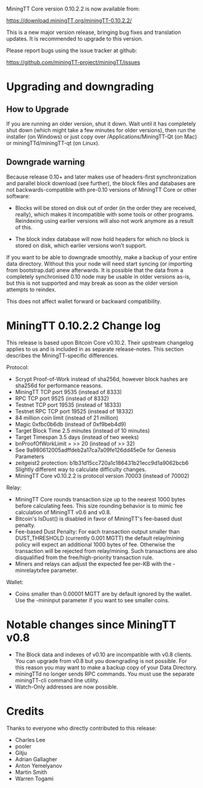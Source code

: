 MiningTT Core version 0.10.2.2 is now available from:

  <https://download.miningTT.org/miningTT-0.10.2.2/>

This is a new major version release, bringing bug fixes and translation 
updates. It is recommended to upgrade to this version.

Please report bugs using the issue tracker at github:

  <https://github.com/miningTT-project/miningTT/issues>

Upgrading and downgrading
=========================

How to Upgrade
--------------

If you are running an older version, shut it down. Wait until it has completely
shut down (which might take a few minutes for older versions), then run the
installer (on Windows) or just copy over /Applications/MiningTT-Qt (on Mac) or
miningTTd/miningTT-qt (on Linux).

Downgrade warning
------------------

Because release 0.10+ and later makes use of headers-first synchronization and
parallel block download (see further), the block files and databases are not
backwards-compatible with pre-0.10 versions of MiningTT Core or other software:

* Blocks will be stored on disk out of order (in the order they are
received, really), which makes it incompatible with some tools or
other programs. Reindexing using earlier versions will also not work
anymore as a result of this.

* The block index database will now hold headers for which no block is
stored on disk, which earlier versions won't support.

If you want to be able to downgrade smoothly, make a backup of your entire data
directory. Without this your node will need start syncing (or importing from
bootstrap.dat) anew afterwards. It is possible that the data from a completely
synchronised 0.10 node may be usable in older versions as-is, but this is not
supported and may break as soon as the older version attempts to reindex.

This does not affect wallet forward or backward compatibility.


MiningTT 0.10.2.2 Change log
============================
This release is based upon Bitcoin Core v0.10.2.  Their upstream changelog applies to us and
is included in as separate release-notes.  This section describes the MiningTT-specific differences.

Protocol:
- Scrypt Proof-of-Work instead of sha256d, however block hashes are sha256d for performance reasons.
- MiningTT TCP port 9535 (instead of 8333)
- RPC TCP port 9525 (instead of 8332)
- Testnet TCP port 19535 (instead of 18333)
- Testnet RPC TCP port 19525 (instead of 18332)
- 84 million coin limit  (instead of 21 million)
- Magic 0xfbc0b6db       (instead of 0xf9beb4d9)
- Target Block Time 2.5 minutes (instead of 10 minutes)
- Target Timespan 3.5 days      (instead of two weeks)
- bnProofOfWorkLimit = >> 20    (instead of >> 32)
- See 9a980612005adffdeb2a17ca7a09fe126dd45e0e for Genesis Parameters
- zeitgeist2 protection: b1b31d15cc720a1c186431b21ecc9d1a9062bcb6 Slightly different way to calculate difficulty changes.
- MiningTT Core v0.10.2.2 is protocol version 70003 (instead of 70002)

Relay:
- MiningTT Core rounds transaction size up to the nearest 1000 bytes before calculating fees.  This size rounding behavior is to mimic fee calculation of MiningTT v0.6 and v0.8.
- Bitcoin's IsDust() is disabled in favor of MiningTT's fee-based dust penalty.
- Fee-based Dust Penalty: For each transaction output smaller than DUST_THRESHOLD (currently 0.001 MGTT) the default relay/mining policy will expect an additional 1000 bytes of fee.  Otherwise the transaction will be rejected from relay/mining.  Such transactions are also disqualified from the free/high-priority transaction rule.
- Miners and relays can adjust the expected fee per-KB with the -minrelaytxfee parameter.

Wallet:
- Coins smaller than 0.00001 MGTT are by default ignored by the wallet.  Use the -mininput parameter if you want to see smaller coins.

Notable changes since MiningTT v0.8
===================================

- The Block data and indexes of v0.10 are incompatible with v0.8 clients.  You can upgrade from v0.8 but you downgrading is not possible.  For this reason you may want to make a backup copy of your Data Directory.
- miningTTd no longer sends RPC commands.  You must use the separate miningTT-cli command line utility.
- Watch-Only addresses are now possible.

Credits
=======

Thanks to everyone who directly contributed to this release:

- Charles Lee
- pooler
- Gitju
- Adrian Gallagher
- Anton Yemelyanov
- Martin Smith
- Warren Togami

